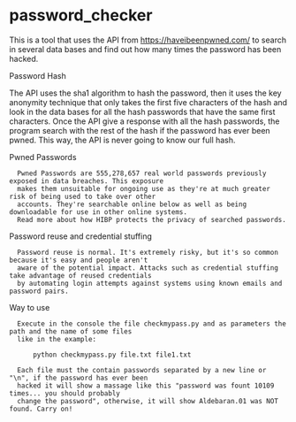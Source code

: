 # password_checker
This is a tool that uses the API from https://haveibeenpwned.com/ to search in several data bases and find out how many times the password has been hacked.

Password Hash

  The API uses the sha1 algorithm to hash the password, then it uses the key anonymity technique that only 
  takes the first five characters of the hash and look in the data bases for all the hash passwords that
  have the same first characters. Once the API give a response with all the hash passwords, the program
  search with the rest of the hash if the password has ever been pwned. This way, the API is never going
  to know our full hash.
  
  Pwned Passwords
  
      Pwned Passwords are 555,278,657 real world passwords previously exposed in data breaches. This exposure
      makes them unsuitable for ongoing use as they're at much greater risk of being used to take over other
      accounts. They're searchable online below as well as being downloadable for use in other online systems.
      Read more about how HIBP protects the privacy of searched passwords.
      
  Password reuse and credential stuffing
  
      Password reuse is normal. It's extremely risky, but it's so common because it's easy and people aren't
      aware of the potential impact. Attacks such as credential stuffing take advantage of reused credentials
      by automating login attempts against systems using known emails and password pairs.
      
  Way to use
  
      Execute in the console the file checkmypass.py and as parameters the path and the name of some files
      like in the example:
      
          python checkmypass.py file.txt file1.txt
          
      Each file must the contain passwords separated by a new line or "\n", if the password has ever been
      hacked it will show a massage like this "password was fount 10109 times... you should probably
      change the password", otherwise, it will show Aldebaran.01 was NOT found. Carry on!
